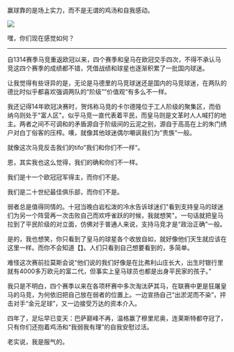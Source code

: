 赢球靠的是场上实力，而不是无谓的鸡汤和自我感动。

![](http://onvaoy58z.bkt.clouddn.com/howdoyoufeel.jpg)

嘿，你们现在感觉如何？

---

自1314赛季马竞重返欧冠以来，四个赛季和皇马在欧冠交手四次，不得不承认马竞这四个赛季的成绩都不错，凭借战绩和球星也逐渐积累了一批国内球迷。

让我觉得有些讶异的是，无论是马德里的马竞球迷还是国内的马竞球迷，在两队的德比时似乎都喜欢强调两队的“阶级””价值观“有多么不一样。

我还记得14年欧冠决赛时，贺炜称马竞的卡尔德隆位于工人阶级的聚集区，而伯纳乌则处于"富人区"。似乎马竞一直代表着平民，而皇马则是文革时人人喊打的地主。两者之间不可调和的矛盾源自于阶级间的云泥之别，源自于高高在上的朱门绣户对白丁俗客的压榨。噢，就像其他球迷偶尔嘲讽我们为”贵族“一般。

就像这次马竞反击我们的tifo”我们和你们不一样“。

恩，其实我也这么觉得，我们的确和你们不一样。

我们是十一个欧冠冠军得主，而你们不是。

我们是二十世纪最佳俱乐部，而你们不是。

弱者总是值得同情的。十冠当晚白岩松泼的冷水告诉球迷们"看到支持皇马的球迷们为另一个阵营再一次击败自己而欢呼雀跃的时候，我就想笑"。一句话就把皇马拉到了平民阶级的对立面，仿佛对于普通人来说，支持马竞才是“政治正确”一般。

是的，我也想笑，你只看到了皇马的球星各个收放自如，就好像他们天生就应该在这里一样。而你不会知道【】。人们只看到自己想要看到的，多简单。

难怪这次赛前拉莫斯会说“他们说的我们好像是在比弗利山庄长大，出生时银行里就有4000多万欧元的富二代，但事实上皇马球员也都是出身平民家的孩子。”

我只是不明白，四个赛季以来在各项杯赛中多次淘汰萨其马，在联赛中更是狂屠皇马的马竞，为何依旧把自己放在弱者的位置上。一边宣扬自己“出淤泥而不染”，抨击对手“金元足球”，又一边接受万达的资本介入。

四年了，足坛早已变天：巴萨巅峰不再，温格赢了穆里尼奥，连莱斯特都夺冠了，只有你们还抱着鸡汤和“我弱我有理”的自我安慰过活。

老实说，我是服气的。









